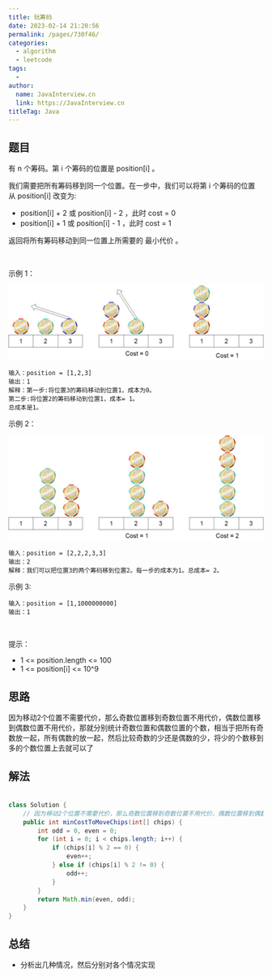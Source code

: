 ```yaml
---
title: 玩筹码
date: 2023-02-14 21:20:56
permalink: /pages/730f46/
categories:
  - algorithm
  - leetcode
tags:
  - 
author: 
  name: JavaInterview.cn
  link: https://JavaInterview.cn
titleTag: Java
---
```


## 题目

有 n 个筹码。第 i 个筹码的位置是 position[i] 。

我们需要把所有筹码移到同一个位置。在一步中，我们可以将第 i 个筹码的位置从 position[i] 改变为:

- position[i] + 2 或 position[i] - 2 ，此时 cost = 0
- position[i] + 1 或 position[i] - 1 ，此时 cost = 1

返回将所有筹码移动到同一位置上所需要的 最小代价 。

 

示例 1：

![](../../../media/pictures/leetcode/chips_e1.jpeg)


    输入：position = [1,2,3]
    输出：1
    解释：第一步:将位置3的筹码移动到位置1，成本为0。
    第二步:将位置2的筹码移动到位置1，成本= 1。
    总成本是1。
示例 2：

![](../../../media/pictures/leetcode/chip_e2.jpeg)

    输入：position = [2,2,2,3,3]
    输出：2
    解释：我们可以把位置3的两个筹码移到位置2。每一步的成本为1。总成本= 2。
示例 3:

    输入：position = [1,1000000000]
    输出：1
 

提示：

- 1 <= position.length <= 100
- 1 <= position[i] <= 10^9

## 思路

因为移动2个位置不需要代价，那么奇数位置移到奇数位置不用代价，偶数位置移到偶数位置不用代价，那就分别统计奇数位置和偶数位置的个数，相当于把所有奇数放一起，所有偶数的放一起，然后比较奇数的少还是偶数的少，将少的个数移到多的个数位置上去就可以了

## 解法
```java

class Solution {
    // 因为移动2个位置不需要代价，那么奇数位置移到奇数位置不用代价，偶数位置移到偶数位置不用代价，那就分别统计奇数位置和偶数位置的个数，相当于把所有奇数放一起，所有偶数的放一起，然后比较奇数的少还是偶数的少，将少的个数移到多的个数位置上去就可以了
    public int minCostToMoveChips(int[] chips) {
        int odd = 0, even = 0;
        for (int i = 0; i < chips.length; i++) {
            if (chips[i] % 2 == 0) {
                even++;
            } else if (chips[i] % 2 != 0) {
                odd++;
            }
        }
        return Math.min(even, odd);  
    }
}
```

## 总结

- 分析出几种情况，然后分别对各个情况实现 
